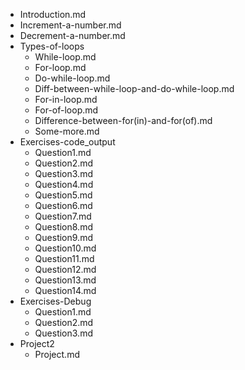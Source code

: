 - Introduction.md
- Increment-a-number.md
- Decrement-a-number.md
- Types-of-loops
    - While-loop.md
    - For-loop.md
    - Do-while-loop.md
    - Diff-between-while-loop-and-do-while-loop.md
    - For-in-loop.md
    - For-of-loop.md
    - Difference-between-for(in)-and-for(of).md
    - Some-more.md
- Exercises-code_output
    - Question1.md
    - Question2.md
    - Question3.md
    - Question4.md
    - Question5.md
    - Question6.md
    - Question7.md
    - Question8.md
    - Question9.md
    - Question10.md
    - Question11.md
    - Question12.md
    - Question13.md
    - Question14.md
- Exercises-Debug
    - Question1.md
    - Question2.md
    - Question3.md
- Project2
    - Project.md

